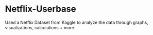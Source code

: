 # Netflix-Userbase
Used a Netflix Dataset from Kaggle to analyze the data through graphs, visualizations, calculations + more.
